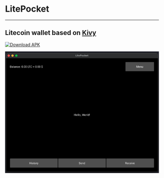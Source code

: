 # LitePocket
--- 
## Litecoin wallet based on [Kivy](https://kivy.org/)
[![Download APK](https://img.shields.io/badge/Download%20APK-blue?style=for-the-badge&logo=android&logoColor=white)](bin/)

![App View](screenshots/app_view.png)
